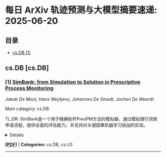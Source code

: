 # 每日 ArXiv 轨迹预测与大模型摘要速递: 2025-06-20

## 目录

- [cs.DB (1)](#cs-db)

## cs.DB [cs.DB]
### [1] [SimBank: from Simulation to Solution in Prescriptive Process Monitoring](https://arxiv.org/abs/2506.14772)
*Jakob De Moor, Hans Weytjens, Johannes De Smedt, Jochen De Weerdt*

Main category: cs.DB

TL;DR: SimBank是一个用于精确标杆PresPM方法的模拟器，通过模拟银行贷款申请流程，提供全面的评估能力，并支持对关键因果机器学习挑战的实验。


<details>
  <summary>Details</summary>
Motivation: Prescriptive Process Monitoring (PresPM)是Process Mining中一个新兴领域，专注于通过实时干预优化流程，以实现有效的决策。PresPM为寻求增强运营绩效的组织带来了巨大的希望。然而，目前的文献面临两个关键限制：技术之间缺乏广泛的比较和评估方法不足。

Method: 我们引入了SimBank：一个专为精确标杆PresPM方法而设计的模拟器。SimBank模仿银行的贷款申请流程，能够广泛比较线上和线下PresPM方法。它包含各种具有不同复杂程度的干预优化问题，并支持对关键因果机器学习挑战的实验，例如评估一种方法对数据中混淆的鲁棒性。

Result: 我们的概念验证通过跨不同干预的各种PresPM方法的实验，展示了SimBank的基准测试能力。

Conclusion: SimBank提供了一个基准测试能力，通过跨不同干预的各种PresPM方法的实验，突出了其作为公开可用的模拟器在推进PresPM研究和实践中的价值。

Abstract: 处方流程监控（PresPM）是流程挖掘中一个新兴领域，专注于通过实时干预优化流程，以实现有效的决策。PresPM为寻求增强运营绩效的组织带来了巨大的希望。然而，目前的文献面临两个关键限制：技术之间缺乏广泛的比较和评估方法不足。为了解决这些差距，我们引入了SimBank：一个专为精确标杆PresPM方法而设计的模拟器。SimBank模仿银行的贷款申请流程，能够广泛比较线上和线下PresPM方法。它包含各种具有不同复杂程度的干预优化问题，并支持对关键因果机器学习挑战的实验，例如评估一种方法对数据中混淆的鲁棒性。SimBank还提供了一个全面的评估能力：对于每个测试用例，它可以生成每个干预行动下的真实结果，这在使用记录的数据集时是不可能的。该模拟器结合了并行活动和循环，从常用日志中提取，以生成与真实流程实例非常相似的案例。我们的概念验证通过跨不同干预的各种PresPM方法的实验，展示了SimBank的基准测试能力，突出了其作为公开可用的模拟器在推进PresPM研究和实践中的价值。

</details>

[**[PDF]**](https://arxiv.org/pdf/2506.14772) | **Categories:** cs.DB, cs.LG

---
